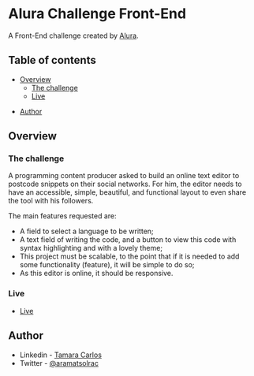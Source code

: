 # Alura Challenge Front-End

A Front-End challenge created by [Alura](https://www.alura.com.br/challenges/front-end-2/).


## Table of contents

- [Overview](#overview)
  - [The challenge](#the-challenge)
  - [Live](#live)
<!-- - [Screenshot](#screenshot) -->
<!-- - [My process](#my-process) -->
  <!-- - [Built with](#built-with) -->
  <!-- - [What I learned](#what-i-learned)  -->
- [Author](#author)


## Overview

### The challenge

A programming content producer asked to build an online text editor to postcode snippets on their social networks. For him, the editor needs to have an accessible, simple, beautiful, and functional layout to even share the tool with his followers.

The main features requested are:

- A field to select a language to be written;
- A text field of writing the code, and a button to view this code with syntax highlighting and with a lovely theme;
- This project must be scalable, to the point that if it is needed to add some functionality (feature), it will be simple to do so;
- As this editor is online, it should be responsive.

### Live
- [Live](https://aramatsolrac.github.io/alura-challenge-front-end/index.html)


<!-- ### Screenshot

#### Desktop
![](./images/)

#### Tablet
![](./images/)

#### Mobile
![](./images/) -->



<!-- ## My process


### Built with
- Semantic HTML5 markup
- CSS custom properties
- Flexbox
- JavaScript


### What I learned



```html
<h1>Some HTML code I'm proud of</h1>



```

```css
.proud-of-this-css {}



``` -->

## Author

- Linkedin - [Tamara Carlos](https://www.linkedin.com/in/tamaracarlos/)
- Twitter - [@aramatsolrac](https://twitter.com/aramatsolrac)

